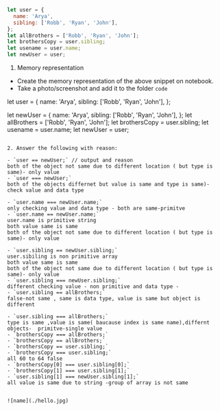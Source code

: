 ```js
let user = {
  name: 'Arya',
  sibling: ['Robb', 'Ryan', 'John'],
};
let allBrothers = ['Robb', 'Ryan', 'John'];
let brothersCopy = user.sibling;
let usename = user.name;
let newUser = user;
```

1. Memory representation

- Create the memory representation of the above snippet on notebook.
- Take a photo/screenshot and add it to the folder `code`

let user = {
  name: 'Arya',
  sibling: ['Robb', 'Ryan', 'John'],
};


<!-- To add this image here use ![name](./hello.jpg) -->

let newUser = {
  name: 'Arya',
  sibling: ['Robb', 'Ryan', 'John'],
};
let allBrothers = ['Robb', 'Ryan', 'John'];
let brothersCopy = user.sibling;
let usename = user.name;
let newUser = user;
```

2. Answer the following with reason:

- `user == newUser;` // output and reason
both of the object not same due to different location ( but type is same)- only value
- `user === newUser;`
both of the objects differnet but value is same and type is same)- check value and data type

- `user.name === newUser.name;`
only checking value and data type - both are same-primitve
- `user.name == newUser.name;`
user.name is primitive string
both value same is same
both of the object not same due to different location ( but type is same)- only value

- `user.sibling == newUser.sibling;`
user.sibiling is non primitive array
both value same is same
both of the object not same due to different location ( but type is same)- only value
- `user.sibling === newUser.sibling;`
different checking value - non primitive and data type - 
- `user.sibling == allBrothers;`
false-not same , same is data type, value is same but object is different

- `user.sibling === allBrothers;`
type is same ,value is same( baucause index is same name),differnt objects-  primitve-single value
- `brothersCopy === allBrothers;`
- `brothersCopy == allBrothers;`
- `brothersCopy == user.sibling;`
- `brothersCopy === user.sibling;`
all 60 to 64 false
- `brothersCopy[0] === user.sibling[0];`
- `brothersCopy[1] === user.sibling[1];`
- `user.sibling[1] === newUser.sibling[1];`
all value is same due to string -group of array is not same


![name](./hello.jpg)
